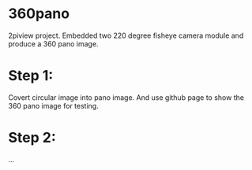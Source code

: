 # 360pano
2piview project. Embedded two 220 degree fisheye camera module and produce a 360 pano image. 

# Step 1:
Covert circular image into pano image. And use github page to show the 360 pano image for testing. 

# Step 2:
...
